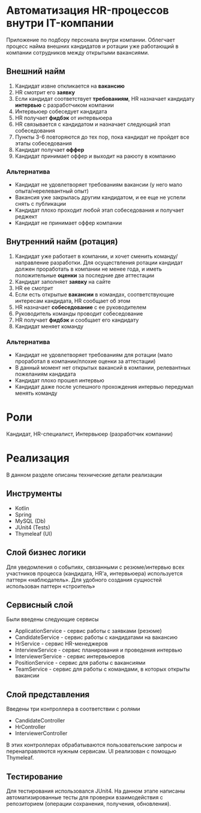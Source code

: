 # Автоматизация HR-процессов внутри IT-компании
Приложение по подбору персонала внутри компании. Облегчает процесс найма внешних кандидатов и ротации уже работающий в компании сотрудников между открытыми вакансиями.

## Внешний найм
1. Кандидат извне откликается на **вакансию**
2. HR смотрит его **заявку**
3. Если кандидат соответствует **требованиям**, HR назначает кандидату **интервью** с разработчиком компании
4. Интервьюер собеседует кандидата
5. HR получает **фидбэк** от интервьюера
6. HR связывается с кандидатом и назначает следующий этап собеседования
7. Пункты 3-6 повторяются до тех пор, пока кандидат не пройдет все этапы собеседования
8. Кандидат получает **оффер**
8. Кандидат принимает оффер и выходит на раюоту в компанию

### Альтернатива
- Кандидат не удовлетворяет требованиям вакансии (у него мало опыта/нерелевантный опыт)
- Вакансия уже закрылась другим кандидатом, и ее еще не успели снять с публикации
- Кандидат плохо проходит любой этап собеседования и получает реджект
- Кандидат не принимает оффер компании

## Внутренний найм (ротация)
1. Кандидат уже работает в компании, и хочет сменить команду/направление разработки. Для осуществления ротации кандидат должен проработать в компании не менее года, и иметь положительные **оценки** за последние две аттестации
2. Кандидат заполняет **заявку** на сайте
3. HR ее смотрит
4. Если есть открытые **вакансии** в командах, соответствующие интересам кандидата, HR сообщает об этом
5. HR назначает **собеседование** с ее руководителем
6. Руководитель команды проводит собеседование
7. HR получает **фидбэк** и сообщает его кандидату
8. Кандидат меняет команду

### Альтернатива
- Кандидат не удовлетворяет требованиям для ротации (мало проработал в компании/плохие оценки за аттестации)
- В данный момент нет открытых вакансий в компании, релевантных пожеланиям кандидата
- Кандидат плохо прошел интервью
- Кандидат даже после успешного прохождения интервью передумал менять команду

# Роли
Кандидат, HR-специалист, Интервьюер (разработчик компании)

# Реализация
В данном разделе описаны технические детали реализации

## Инструменты
- Kotlin
- Spring
- MySQL (Db)
- JUnit4 (Tests)
- Thymeleaf (UI)

## Слой бизнес логики
Для уведомления о событиях, связанными с резюме/интервью всех участников процесса (кандидата, HR'а, интервьюера) используется паттерн «наблюдатель».
Для удобного создания сущностей использован паттерн «строитель»

## Сервисный слой
Были введены следующие сервисы
- ApplicationService - сервис работы с заявками (резюме)
- CandidateService - сервис работы с кандидатами на вакансию
- HrService - сервис HR-менеджеров
- InterviewService - сервис планирования и проведения интервью
- InterviewerService - сервис интервьюеров
- PositionService - сервис для работы с вакансиями
- TeamService - сервис для работы с командами, в которых открыты вакансии

## Слой представления
Введены три контроллера в соответствии с ролями
- CandidateController
- HrController
- InterviewerController

В этих контроллерах обрабатываются пользовательские запросы и перенаправляются нужным сервисам. 
UI реализован с помощью Thymeleaf.

## Тестирование
Для тестирования использовался JUnit4. На данном этапе написаны автоматизированные тесты для проверки взаимодействия с репозиторием (операции сохранения, получения, обновления).